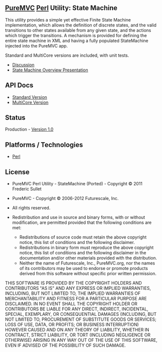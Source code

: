 ## [PureMVC](http://puremvc.github.com/) [Perl](https://github.com/PureMVC/puremvc-perl-standard-framework/wiki) Utility: State Machine
This utility provides a simple yet effective Finite State Machine implementation, which allows the definition of discrete states, and the valid transitions to other states available from any given state, and the actions which trigger the transitions. A mechanism is provided for defining the entire state machine in XML and having a fully populated StateMachine injected into the PureMVC app. 

Standard and MultiCore versions are included, with unit tests.

* [Discussion](http://forums.puremvc.org/index.php?topic=2058.0)
* [State Machine Overview Presentation](http://puremvc.tv/#P003/)

## API Docs
* [Standard Version](http://darkstar.puremvc.org/content_header.html?url=http://puremvc.org/pages/docs/Perl/Utility_Perl_StateMachine/doc-standard/&desc=PureMVC%20Standard%20Docs%20Perl%20Utility:%20State%20Machine)
* [MultiCore Version](http://darkstar.puremvc.org/content_header.html?url=http://puremvc.org/pages/docs/Haxe/Utility_Perl_StateMachine/doc-multicore/&desc=PureMVC%20MultiCore%20Docs%20Perl%20Utility:%20State%20Machine)

## Status
Production - [Version 1.0](https://github.com/PureMVC/puremvc-perl-util-statemachine/blob/master/VERSION)

## Platforms / Technologies
* [Perl](http://en.wikipedia.org/wiki/Perl)

## License
* PureMVC Perl Utility - StateMachine (Ported) - Copyright © 2011 Frederic Sullet  
* PureMVC - Copyright © 2006-2012 Futurescale, Inc.
* All rights reserved.

* Redistribution and use in source and binary forms, with or without modification, are permitted provided that the following conditions are met:

  * Redistributions of source code must retain the above copyright notice, this list of conditions and the following disclaimer.
  * Redistributions in binary form must reproduce the above copyright notice, this list of conditions and the following disclaimer in the documentation and/or other materials provided with the distribution.
  * Neither the name of Futurescale, Inc., PureMVC.org, nor the names of its contributors may be used to endorse or promote products derived from this software without specific prior written permission.

THIS SOFTWARE IS PROVIDED BY THE COPYRIGHT HOLDERS AND CONTRIBUTORS "AS IS" AND ANY EXPRESS OR IMPLIED WARRANTIES, INCLUDING, BUT NOT LIMITED TO, THE IMPLIED WARRANTIES OF MERCHANTABILITY AND FITNESS FOR A PARTICULAR PURPOSE ARE DISCLAIMED. IN NO EVENT SHALL THE COPYRIGHT HOLDER OR CONTRIBUTORS BE LIABLE FOR ANY DIRECT, INDIRECT, INCIDENTAL, SPECIAL, EXEMPLARY, OR CONSEQUENTIAL DAMAGES (INCLUDING, BUT NOT LIMITED TO, PROCUREMENT OF SUBSTITUTE GOODS OR SERVICES; LOSS OF USE, DATA, OR PROFITS; OR BUSINESS INTERRUPTION) HOWEVER CAUSED AND ON ANY THEORY OF LIABILITY, WHETHER IN CONTRACT, STRICT LIABILITY, OR TORT (INCLUDING NEGLIGENCE OR OTHERWISE) ARISING IN ANY WAY OUT OF THE USE OF THIS SOFTWARE, EVEN IF ADVISED OF THE POSSIBILITY OF SUCH DAMAGE.